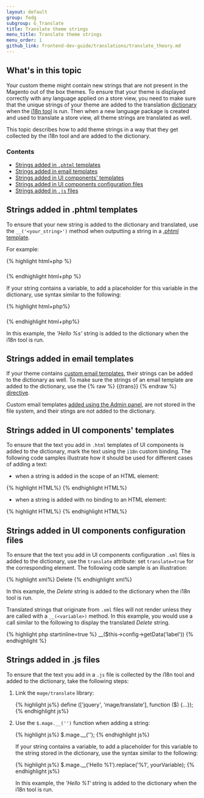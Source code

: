 ```yaml
---
layout: default  
group: fedg
subgroup: G_Translate
title: Translate theme strings
menu_title: Translate theme strings
menu_order: 1
github_link: frontend-dev-guide/translations/translate_theory.md
---
```


## What's in this topic ##

Your custom theme might contain new strings that are not present in the Magento out of the box themes. To ensure that your theme is displayed correctly with any language applied on a store view, you need to make sure that the unique strings of your theme are added to the translation <a href="{{site.gdeurl21}}frontend-dev-guide/translations/xlate.html#translate_terms">dictionary</a> when the <a href="{{site.gdeurl21}}config-guide/cli/config-cli-subcommands-i18n.html#config-cli-subcommands-xlate-dict" target="_blank">i18n tool</a> is run.
Then when a new language package is created and used to translate a store view, all theme strings are translated as well.

This topic describes how to add theme strings in a way that they get collected by the i18n tool and are added to the dictionary.

### Contents ###

- [Strings added in `.phtml` templates](#add_strings_phtml)
- [Strings added in email templates](#add_strings_email)
- [Strings added in UI components' templates](#add_strings_ui_html)
- [Strings added in UI components configuration files](#add_strings_ui_xml)
- [Strings added in `.js` files](#add_strings_js)


<h2 id="add_strings_phtml">Strings added in .phtml templates</h2>

To ensure that your new string is added to the dictionary and translated, use the `__('<your_string>')` method when outputting a string in a <a href="{{site.gdeurl21}}frontend-dev-guide/templates/template-overview.html" target="_blank">.phtml template</a>.

For example:

{% highlight html+php %}
	<h3><?php echo __('Create Backup') ?></h3>
{% endhighlight html+php %}

If your string contains a variable, to add a placeholder for this variable in the dictionary, use syntax similar to the following:

{% highlight html+php%}
    <h3><?php echo sprintf(__('Hello %s'), $yourVariable) ?></h3>
{% endhighlight html+php%}

In this example, the <i>'Hello %s'</i> string is added to the dictionary when the i18n tool is run.

<h2 id="add_strings_email">Strings added in email templates</h2>

If your theme contains <a href="{{site.gdeurl21}}frontend-dev-guide/templates/template-email.html#customize-email-theme" target="_blank">custom email templates</a>, their strings can be added to the dictionary as well.
To make sure the strings of an email template are added to the dictionary, use the  {% raw %} {{trans}}  {% endraw %} <a href="{{site.gdeurl21}}frontend-dev-guide/templates/template-email.html#localization" target="_blank">directive</a>.

Custom email templates <a href="{{site.gdeurl21}}frontend-dev-guide/templates/template-email.html#customize-email-admin" target="_blank">added using the Admin panel</a>, are not stored in the file system, and their stings are not added to the dictionary.

<h2 id="add_strings_ui_html">Strings added in UI components' templates</h2>

To ensure that the text you add in `.html` templates of UI components is added to the dictionary, mark the text using the `i18n` custom binding. The following code samples illustrate how it should be used for different cases of adding a text:

- when a string is added in the scope of an HTML element:

{% highlight HTML%}
    <span data-bind="i18n: 'Sign In'"></span>
{% endhighlight HTML%}

- when a string is added with no binding to an HTML element:

{% highlight HTML%}
    <!-- ko i18n: 'You have no items in your shopping cart.' --><!-- /ko -->
{% endhighlight HTML%}

<h2 id="add_strings_ui_xml">Strings added in UI components configuration files</h2>

To ensure that the text you add in UI components configuration `.xml` files is added to the dictionary, use the `translate` attribute: set `translate=true` for the corresponding element. The following code sample is an illustration:

{% highlight xml%}
    <item name="label" xsi:type="string" translate="true">Delete</item>
{% endhighlight xml%}

In this example, the *Delete* string is added to the dictionary when the i18n tool is run.

Translated strings that originate from `.xml` files will not render unless they are called with a `__(<variable>)` method.
In this example, you would use a call similar to the following to display the translated *Delete* string.

{% highlight php startinline=true %}
__($this->config->getData('label'))
{% endhighlight %}

<h2 id="add_strings_js">Strings added in .js files</h2>
To ensure that the text you add in a <code>.js</code> file is collected by the i18n tool and added to the dictionary, take the following steps:
<ol>
<li>Link the <code>mage/translate</code> library:

{% highlight js%}
	define (['jquery', 'mage/translate'], function ($) {...});
{% endhighlight js%}
</li>
<li>Use the <code>$.mage.__('')</code> function when adding a string:

{% highlight js%}
	$.mage.__('<string>');
{% endhighlight js%}

If your string contains a variable, to add a placeholder for this variable to the string stored in the dictionary, use the syntax similar to the following:

{% highlight js%}
    $.mage.__('Hello %1').replace('%1', yourVariable);
{% endhighlight js%}

In this example, the <i>'Hello %1'</i> string is added to the dictionary when the i18n tool is run.

</li>
</ol>
